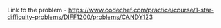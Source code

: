 Link to the problem - https://www.codechef.com/practice/course/1-star-difficulty-problems/DIFF1200/problems/CANDY123
